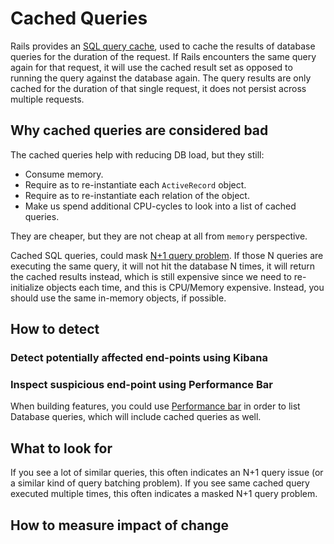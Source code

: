 # Cached Queries

Rails provides an [SQL query cache](https://guides.rubyonrails.org/caching_with_rails.html#sql-caching), 
used to cache the results of database queries for the duration of the request. 
If Rails encounters the same query again for that request,
it will use the cached result set as opposed to running the query against the database again.
The query results are only cached for the duration of that single request, it does not persist across multiple requests.

## Why cached queries are considered bad

The cached queries help with reducing DB load, but they still:

- Consume memory.
- Require as to re-instantiate each `ActiveRecord` object.
- Require as to re-instantiate each relation of the object.
- Make us spend additional CPU-cycles to look into a list of cached queries.

They are cheaper, but they are not cheap at all from `memory` perspective.
 
Cached SQL queries, could mask [N+1 query problem](https://guides.rubyonrails.org/active_record_querying.html#eager-loading-associations).
If those N queries are executing the same query, it will not hit the database N times, it will return the cached results instead,
which is still expensive since we need to re-initialize objects each time, and this is CPU/Memory expensive.
Instead, you should use the same in-memory objects, if possible. 

## How to detect

### Detect potentially affected end-points using Kibana

### Inspect suspicious end-point using Performance Bar

When building features, you could use [Performance bar](../administration/monitoring/performance/performance_bar.md)
in order to list Database queries, which will include cached queries as well. 

## What to look for

If you see a lot of similar queries,
this often indicates an N+1 query issue (or a similar kind of query batching problem).
If you see same cached query executed multiple times, this often indicates a masked N+1 query problem.

## How to measure impact of change
